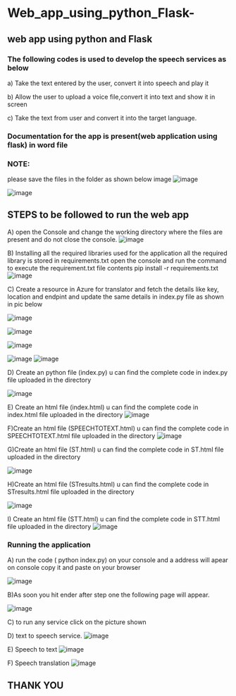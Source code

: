 # Web_app_using_python_Flask-

## web app using python and Flask

### The following codes is used to develop the speech services as below

a) Take the text entered by the user, convert it into speech and play it

b) Allow the user to upload a voice file,convert it into text and show it in screen

c) Take the text from user and convert it into the target language.





### Documentation for the app is present(web application using flask) in word file


### NOTE:
please save the files in the folder as shown below image
![image](https://user-images.githubusercontent.com/105434629/205022137-cbdae02e-3d65-48f1-9528-931a51eee0a8.png)

![image](https://user-images.githubusercontent.com/105434629/205022936-06ecffee-8fe2-4ce1-8c3a-97caf01772ad.png)


## STEPS to be followed to run the web app

A) open the Console and change the working directory where the files are present and do not close the console.
![image](https://user-images.githubusercontent.com/105434629/205016195-2960f12a-cd32-4df7-b414-63b86b03ebc6.png)

B) Installing all the required libraries used for the application
  all the required library is stored in requirements.txt
  open the console and run the command to execute the requirement.txt file contents
         pip install -r requirements.txt
![image](https://user-images.githubusercontent.com/105434629/205017528-8891bf9c-659f-40dc-8cb0-79c1729011bd.png)

C) Create a resource in Azure for translator and fetch the details like key, location and endpint and update the same details in index.py file as shown in pic below

![image](https://user-images.githubusercontent.com/105434629/205020606-3a071821-ef16-43e5-8280-a50617058a53.png)

![image](https://user-images.githubusercontent.com/105434629/205020638-e0865bc8-0493-4fc1-b307-b63ac8ea6b0c.png)

![image](https://user-images.githubusercontent.com/105434629/205020688-1e221e58-9337-44e6-addf-54df27a6587b.png)

![image](https://user-images.githubusercontent.com/105434629/205020721-0dd28233-7c40-49a4-9169-2c3ad502970b.png)
![image](https://user-images.githubusercontent.com/105434629/205020783-91b675ee-1207-4779-9873-11a6f8fea10a.png)


D) Create an python file (index.py) u can find the complete code in index.py file uploaded in the directory 

![image](https://user-images.githubusercontent.com/105434629/205018311-8f527af2-bf82-49c9-9555-ed1b3ad35f82.png)

E) Create an html file (index.html) u can find the complete code in index.html file uploaded in the directory
![image](https://user-images.githubusercontent.com/105434629/205018832-4178d032-e71a-44c7-8ef4-1b1f9a8f1e23.png)

F)Create an html file (SPEECHTOTEXT.html) u can find the complete code in SPEECHTOTEXT.html file uploaded in the directory
![image](https://user-images.githubusercontent.com/105434629/205019158-9f398f92-31ad-4aae-a745-0496a9e34b33.png)

G)Create an html file (ST.html) u can find the complete code in ST.html file uploaded in the directory

![image](https://user-images.githubusercontent.com/105434629/205019393-0ebf9cda-ed70-4537-82e7-afb99e7f8f5b.png)

H)Create an html file (STresults.html) u can find the complete code in STresults.html file uploaded in the directory

![image](https://user-images.githubusercontent.com/105434629/205019681-1a391a31-5559-4534-aedb-18e0b4ba6671.png)

I) Create an html file (STT.html) u can find the complete code in STT.html file uploaded in the directory
![image](https://user-images.githubusercontent.com/105434629/205019531-7e6c9ed5-bcbf-48c3-a335-30641aee3192.png)

### Running the application
A)   run the code ( python index.py) on your console and a address will apear on console copy it and paste on your browser

![image](https://user-images.githubusercontent.com/105434629/205025639-496d1895-6e54-47bd-9cd2-33a1b35ce0bf.png)

B)As soon you hit ender after step one the following page will appear.

![image](https://user-images.githubusercontent.com/105434629/205026035-f280eef2-d569-4ca1-a582-c87ad0c3f896.png)

C) to run any service click on the picture shown 

D) text to speech service.
![image](https://user-images.githubusercontent.com/105434629/205026333-e8c66538-24e6-42f0-9f03-83dcc0a115c7.png)

E) Speech to text
![image](https://user-images.githubusercontent.com/105434629/205026713-c984e74a-6113-4902-a8de-c0226ce69984.png)

F) Speech translation
![image](https://user-images.githubusercontent.com/105434629/205026884-80b73a7e-4fd7-4c9b-8340-cefcf20b7718.png)

## THANK YOU





